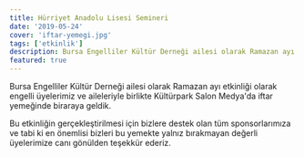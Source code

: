 ```yaml
---
title: Hürriyet Anadolu Lisesi Semineri
date: '2019-05-24'
cover: 'iftar-yemegi.jpg'
tags: ['etkinlik']
description: Bursa Engelliler Kültür Derneği ailesi olarak Ramazan ayı etkinliği olarak engelli üyelerimiz ve aileleriyle birlikte Merinos parkındaki iftar yemeğinde biraraya geldik.
featured: true
---
```


Bursa Engelliler Kültür Derneği ailesi olarak Ramazan ayı etkinliği olarak engelli üyelerimiz ve aileleriyle birlikte Kültürpark Salon Medya'da iftar yemeğinde biraraya geldik.

Bu etkinliğin gerçekleştirilmesi için bizlere destek olan tüm sponsorlarımıza ve tabi ki en önemlisi bizleri bu yemekte yalnız bırakmayan değerli üyelerimize canı gönülden teşekkür ederiz.
